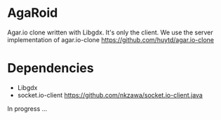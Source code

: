 # AgaRoid
Agar.io clone written with Libgdx. It's only the client.
We use the server implementation of agar.io-clone https://github.com/huytd/agar.io-clone

# Dependencies
- Libgdx
- socket.io-client https://github.com/nkzawa/socket.io-client.java


In progress ...
